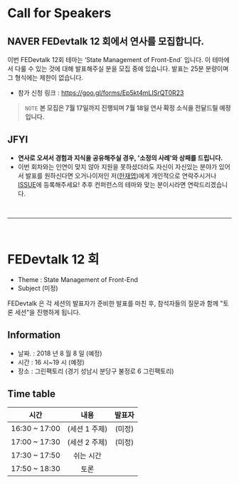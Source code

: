 # Call for Speakers

## NAVER FEDevtalk 12 회에서 연사를 모집합니다.

이번 FEDevtalk 12회 테마는 ‘State Management of Front-End` 입니다. 이 테마에서 다룰 수 있는 것에 대해 발표해주실 분을 모집 중에 있습니다. 발표는 25분 분량이며 그 형식에는 제한이 없습니다.

- 참가 신청 링크 : https://goo.gl/forms/Ep5kt4mLISrQT0R23

> `NOTE` **본 모집은 7월 17일까지 진행되며 7월 18일 연사 확정 소식을 전달드릴 예정입니다.**

## JFYI

- **연사로 오셔서 경험과 지식을 공유해주실 경우, '소정의 사례'와 상패를 드립니다.**
- 이번 회차와는 인연이 맞지 않아 지원을 못하셨더라도 자신이 자신있는 분야가 있어서 발표를 원하신다면 오거나이저인 저([한재엽](http://github.com/JaeYeopHan))에게 개인적으로 연락주시거나 [ISSUE](https://github.com/JaeYeopHan/FEDevtalk/issues)에 등록해주세요! 추후 컨퍼런스의 테마와 맞는 분이시라면 연락드리겠습니다.

</br>

---

</br>

# FEDevtalk 12 회
- Theme : State Management of Front-End
- Subject (미정)

FEDevtalk 은 각 세션의 발표자가 준비한 발표를 마친 후, 참석자들의 질문과 함께 "토론 세션"을 진행하게 됩니다.



## Information
- 날짜. : 2018 년 8 월 8 일 (예정)
- 시간 : 16 시~19 시 (예정)
- 장소 : 그린팩토리 (경기 성남시 분당구 불정로 6 그린팩토리)


## Time table

| 시간            | 내용        | 발표자   |
| :-----------: | :-------: | :---: |
| 16:30 ~ 17:00 | (세션 1 주제) | (미정)  |
| 17:00 ~ 17:30 | (세션 2 주제) | (미정)  |
| 17:30 ~ 17:50 | 쉬는 시간     |       |
| 17:50 ~ 18:30 | 토론        |       |

